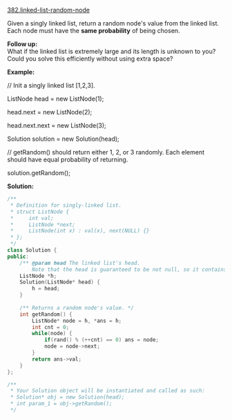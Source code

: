 [382.linked-list-random-node](https://leetcode.com/problems/linked-list-random-node/)  

Given a singly linked list, return a random node's value from the linked list. Each node must have the **same probability** of being chosen.

**Follow up:**  
What if the linked list is extremely large and its length is unknown to you? Could you solve this efficiently without using extra space?

**Example:**

  
// Init a singly linked list \[1,2,3\].
  
ListNode head = new ListNode(1);
  
head.next = new ListNode(2);
  
head.next.next = new ListNode(3);
  
Solution solution = new Solution(head);
  

  
// getRandom() should return either 1, 2, or 3 randomly. Each element should have equal probability of returning.
  
solution.getRandom();  



**Solution:**  

```cpp
/**
 * Definition for singly-linked list.
 * struct ListNode {
 *     int val;
 *     ListNode *next;
 *     ListNode(int x) : val(x), next(NULL) {}
 * };
 */
class Solution {
public:
    /** @param head The linked list's head.
        Note that the head is guaranteed to be not null, so it contains at least one node. */
    ListNode *h;
    Solution(ListNode* head) {
        h = head;
    }
    
    /** Returns a random node's value. */
    int getRandom() {
        ListNode* node = h, *ans = h;
        int cnt = 0;
        while(node) {
            if(rand() % (++cnt) == 0) ans = node;
            node = node->next;
        }
        return ans->val;
    }
};

/**
 * Your Solution object will be instantiated and called as such:
 * Solution* obj = new Solution(head);
 * int param_1 = obj->getRandom();
 */
```
      